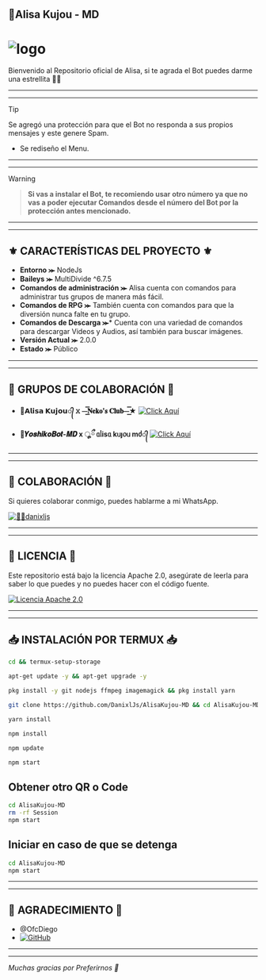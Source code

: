## 🤍Alisa Kujou - MD

# ![logo](https://telegra.ph/file/7bac962446d59b42ac4b8.jpg)

Bienvenido al Repositorio oficial de Alisa, si te agrada el Bot puedes darme una estrellita 🌟🤍

---
---

> [!TIP]
> Se agregó una protección para que el Bot no responda a sus propios mensajes y este genere Spam.
- Se rediseño el Menu.

---
---


> [!WARNING]

> **Si vas a instalar el Bot, te recomiendo usar otro número ya que no vas a poder ejecutar Comandos desde el número del Bot por la protección antes mencionado.**

---
---

## ⚜️ CARACTERÍSTICAS DEL PROYECTO ⚜️

- **Entorno ⪼** NodeJs
- **Baileys ⪼** MultiDivide ^6.7.5
- **Comandos de administración ⪼** Alisa cuenta con comandos para administrar tus grupos de manera más fácil.
- **Comandos de RPG ⪼** También cuenta con comandos para que la diversión nunca falte en tu grupo.
- **Comandos de Descarga ⪼*** Cuenta con una variedad de comandos para descargar Videos y Audios, así también para buscar imágenes.
- **Versión Actual ⪼** 2.0.0
- **Estado ⪼** Público

---
---

## 💠 GRUPOS DE COLABORACIÓN 💠

- **🤍𝗔𝗹𝗶𝘀𝗮 𝗞𝘂𝗷𝗼𝘂​᭄ 𝚡 ⏤͟͟͞͞𝐍𝐞𝐤𝐨'𝐬 𝐂𝐥𝐮𝐛⏤͟͟͞͞★**
[![Click Aquí](https://img.shields.io/badge/Click-Aqui-25D366?style=for-the-badge&logo=whatsapp&logoColor=white)](https://chat.whatsapp.com/Kbj38zCqOvqH9KM5bRH1Hb)

- **🌸𝒀𝒐𝒔𝒉𝒊𝒌𝒐𝑩𝒐𝒕-𝑴𝑫 x ೄྀ ᥲᥣіsᥲ kᥙȷ᥆ᥙ mძ​᭄**
[![Click Aquí](https://img.shields.io/badge/Click-Aqui-25D366?style=for-the-badge&logo=whatsapp&logoColor=white)](https://chat.whatsapp.com/GvJAupaHXTQDNivZIa2l5D)

---
---

## 👤 COLABORACIÓN 👤

Si quieres colaborar conmigo, puedes hablarme a mi WhatsApp.

[![👨‍💻danixljs](https://img.shields.io/badge/👨‍💻danixljs-25D366?style=for-the-badge&logo=whatsapp&logoColor=white)](https://wa.me/595983799436)

---
---

## 📝 LICENCIA 📝

Este repositorio está bajo la licencia Apache 2.0, asegúrate de leerla para saber lo que puedes y no puedes hacer con el código fuente.

[![Licencia Apache 2.0](https://img.shields.io/badge/Licencia-Apache%202.0-blue?style=for-the-badge)](LICENSE)

---
---

## 📥 INSTALACIÓN POR TERMUX 📥

```bash
cd && termux-setup-storage
```

```bash
apt-get update -y && apt-get upgrade -y
```

```bash
pkg install -y git nodejs ffmpeg imagemagick && pkg install yarn 
```

```bash
git clone https://github.com/DanixlJs/AlisaKujou-MD && cd AlisaKujou-MD
```

```bash
yarn install
```

```bash
npm install
```

```bash
npm update
```

```bash
npm start
``` 

## Obtener otro QR o Code
```bash
cd AlisaKujou-MD
rm -rf Session
npm start
```

## Iniciar en caso de que se detenga

```bash
cd AlisaKujou-MD
npm start
```

---
---

## 🍃 AGRADECIMIENTO 🍃
- @OfcDiego
- [![GitHub](https://img.shields.io/badge/GitHub-OfcDiego-blue?logo=github)](https://github.com/OfcDiego)

---
---

*Muchas gracias por Preferirnos 🤍*

